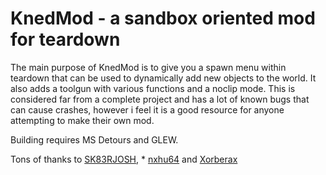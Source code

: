 # KnedMod - a sandbox oriented mod for teardown

The main purpose of KnedMod is to give you a spawn menu within teardown that can be used to dynamically add new objects to the world. 
It also adds a toolgun with various functions and a noclip mode.
This is considered far from a complete project and has a lot of known bugs that can cause crashes, however i feel it is a good resource for anyone attempting to make their own mod. 

Building requires MS Detours and GLEW.

Tons of thanks to [SK83RJOSH](https://github.com/SK83RJOSH), * [nxhu64](https://github.com/nxhu64) and [Xorberax](https://github.com/ss-gnalvesteffer)
